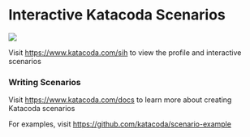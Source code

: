 # Interactive Katacoda Scenarios

[![](http://shields.katacoda.com/katacoda/sih/count.svg)](https://www.katacoda.com/sih "Get your profile on Katacoda.com")

Visit https://www.katacoda.com/sih to view the profile and interactive scenarios

### Writing Scenarios
Visit https://www.katacoda.com/docs to learn more about creating Katacoda scenarios

For examples, visit https://github.com/katacoda/scenario-example
